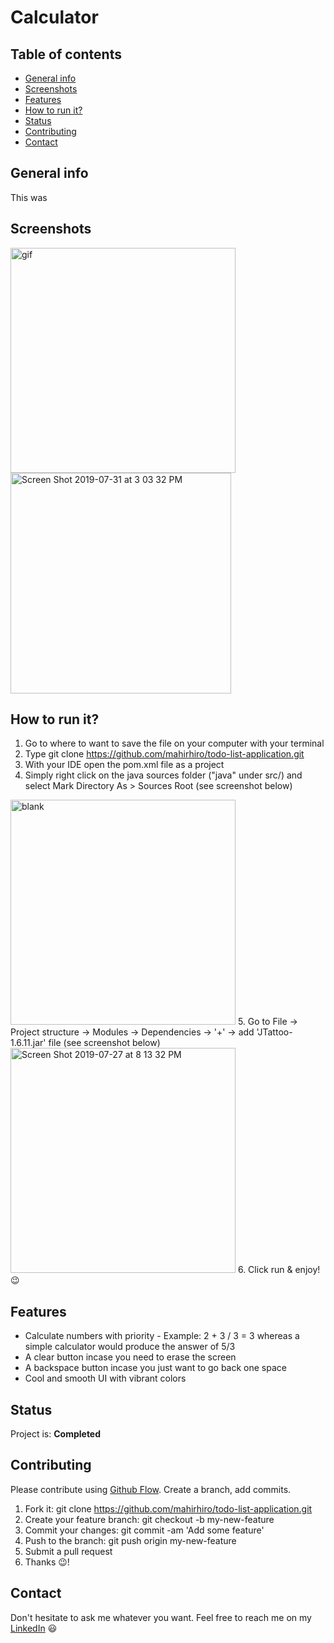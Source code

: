 # Calculator


## Table of contents
* [General info](#general-info)
* [Screenshots](#screenshots)
* [Features](#features)
* [How to run it?](#how-to-run-it)
* [Status](#status)
* [Contributing](#contributing)
* [Contact](#contact)


## General info
This was 
	
## Screenshots
<img width="360" alt="gif" src="https://user-images.githubusercontent.com/49659324/62206969-f8fecc80-b3a3-11e9-96e4-b6d76036ead9.gif"> <img width="353" alt="Screen Shot 2019-07-31 at 3 03 32 PM" src="https://user-images.githubusercontent.com/49659324/62207130-6ca0d980-b3a4-11e9-9e27-e1a2b5c0d28c.png">

## How to run it?
1. Go to where to want to save the file on your computer with your terminal
2. Type git clone https://github.com/mahirhiro/todo-list-application.git
3. With your IDE open the pom.xml file as a project
4. Simply right click on the java sources folder ("java" under src/) and select Mark Directory As > Sources Root (see screenshot below)
<img width="360" alt="blank" src="https://user-images.githubusercontent.com/49659324/61996989-f6525d80-b0ab-11e9-8d42-d6e56ac5e32c.png">
5. Go to File -> Project structure -> Modules -> Dependencies -> '+' -> add 'JTattoo-1.6.11.jar' file (see screenshot below)
<img width="360" alt="Screen Shot 2019-07-27 at 8 13 32 PM" src="https://user-images.githubusercontent.com/49659324/61996937-63b1be80-b0ab-11e9-8b2b-6e44d3bba38b.png">
6. Click run & enjoy! 😉


## Features
* Calculate numbers with priority - Example: 2 + 3 / 3 = 3 whereas a simple calculator would produce the answer of 5/3
* A clear button incase you need to erase the screen
* A backspace button incase you just want to go back one space
* Cool and smooth UI with vibrant colors

## Status
Project is: **Completed**

## Contributing
Please contribute using [Github Flow](https://guides.github.com/introduction/flow/). Create a branch, add commits.

1. Fork it: git clone https://github.com/mahirhiro/todo-list-application.git
2. Create your feature branch: git checkout -b my-new-feature
3. Commit your changes: git commit -am 'Add some feature'
4. Push to the branch: git push origin my-new-feature
5. Submit a pull request
6. Thanks 😉!

## Contact
Don't hesitate to ask me whatever you want. Feel free to reach me on my [LinkedIn](https://www.linkedin.com/in/mahirhiro/) 😃 
